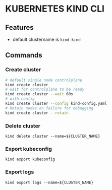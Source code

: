 # KUBERNETES KIND CLI

## Features
- default clustername is `kind-kind`

## Commands

### Create cluster
```bash
# default single node controlplane
kind create cluster
# wait for controlplane to be ready
kind create cluster --wait 60s
# with config
kind create cluster --config kind-config.yaml
# Retain nodes on failure for debugging
kind create cluster --retain
```

### Delete cluster
`kind delete cluster --name=${CLUSTER_NAME}`

### Export kubeconfig
`kind export kubeconfig`

### Export logs
`kind export logs --name=${CLUSTER_NAME}`